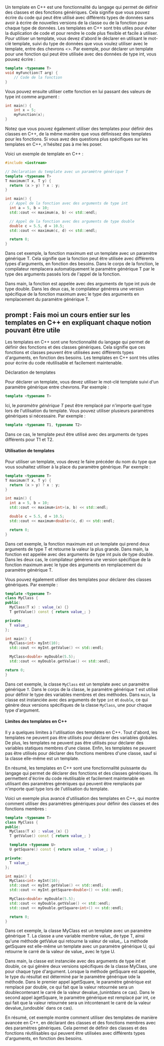 Un template en C++ est une fonctionnalité du langage qui permet de définir des classes et des fonctions génériques. Cela signifie que vous pouvez écrire du code qui peut être utilisé avec différents types de données sans avoir à écrire de nouvelles versions de la classe ou de la fonction pour chaque type de données. Les templates en C++ sont très utiles pour éviter la duplication de code et pour rendre le code plus flexible et facile à utiliser. Pour utiliser un template, vous devez d'abord le déclarer en utilisant le mot-clé template, suivi du type de données que vous voulez utiliser avec le template, entre des chevrons <>. Par exemple, pour déclarer un template pour une fonction qui peut être utilisée avec des données de type int, vous pouvez écrire :

````C++
template <typename T>
void myFunction(T arg) {
    // Code de la fonction
}
````

Vous pouvez ensuite utiliser cette fonction en lui passant des valeurs de type int comme argument :

````C++
int main() {
    int x = 5;
    myFunction(x);
}
````

Notez que vous pouvez également utiliser des templates pour définir des classes en C++, de la même manière que vous définissez des templates pour les fonctions. Si vous avez des questions plus spécifiques sur les templates en C++, n'hésitez pas à me les poser.

Voici un exemple de template en C++ :

```C++
#include <iostream>

// Déclaration du template avec un paramètre générique T
template <typename T>
T maximum(T x, T y) {
  return (x > y) ? x : y;
}

int main() {
  // Appel de la fonction avec des arguments de type int
  int a = 5, b = 10;
  std::cout << maximum(a, b) << std::endl;

  // Appel de la fonction avec des arguments de type double
  double c = 5.5, d = 10.5;
  std::cout << maximum(c, d) << std::endl;

  return 0;
}
```

Dans cet exemple, la fonction maximum est un template avec un paramètre générique T. Cela signifie que la fonction peut être utilisée avec différents types d'arguments, en fonction des besoins. Dans le corps de la fonction, le compilateur remplacera automatiquement le paramètre générique T par le type des arguments passés lors de l'appel de la fonction.

Dans main, la fonction est appelée avec des arguments de type int puis de type double. Dans les deux cas, le compilateur générera une version spécifique de la fonction maximum avec le type des arguments en remplacement du paramètre générique T.

## prompt : Fais moi un cours entier sur les templates en C++ en expliquant chaque notion pouvant être utile

Les templates en C++ sont une fonctionnalité du langage qui permet de définir des fonctions et des classes génériques. Cela signifie que ces fonctions et classes peuvent être utilisées avec différents types d'arguments, en fonction des besoins. Les templates en C++ sont très utiles pour écrire du code réutilisable et facilement maintenable.

Déclaration de templates

Pour déclarer un template, vous devez utiliser le mot-clé template suivi d'un paramètre générique entre chevrons. Par exemple :

```C++
template <typename T>
```

Ici, le *paramètre générique T* peut être remplacé par n'importe quel type lors de l'utilisation du template. Vous pouvez utiliser plusieurs paramètres génériques si nécessaire. Par exemple :

```C++
template <typename T1, typename T2>
```

Dans ce cas, le template peut être utilisé avec des arguments de types différents pour T1 et T2.

#### Utilisation de templates

Pour utiliser un template, vous devez le faire précéder du nom du type que vous souhaitez utiliser à la place du paramètre générique. Par exemple :

```C++
template <typename T>
T maximum(T x, T y) {
  return (x > y) ? x : y;
}

int main() {
  int a = 5, b = 10;
  std::cout << maximum<int>(a, b) << std::endl;

  double c = 5.5, d = 10.5;
  std::cout << maximum<double>(c, d) << std::endl;

  return 0;
}
```

Dans cet exemple, la fonction maximum est un template qui prend deux arguments de type T et retourne la valeur la plus grande. Dans main, la fonction est appelée avec des arguments de type int puis de type double. Dans les deux cas, le compilateur générera une version spécifique de la fonction maximum avec le type des arguments en remplacement du paramètre générique T.

Vous pouvez également utiliser des templates pour déclarer des classes génériques. Par exemple :

```C++
template <typename T>
class MyClass {
public:
  MyClass(T x) : value_(x) {}
  T getValue() const { return value_; }

private:
  T value_;
};

int main() {
  MyClass<int> myInt(10);
  std::cout << myInt.getValue() << std::endl;

  MyClass<double> myDouble(5.5);
  std::cout << myDouble.getValue() << std::endl;

return 0;
}
```

Dans cet exemple, la classe `MyClass` est un template avec un paramètre générique `T`. Dans le corps de la classe, le paramètre générique `T` est utilisé pour définir le type des variables membres et des méthodes. Dans `main`, la classe est instanciée avec des arguments de type `int` et `double`, ce qui génère deux versions spécifiques de la classe `MyClass`, une pour chaque type d'argument.

#### Limites des templates en C++

Il y a quelques limites à l'utilisation des templates en C++. Tout d'abord, les templates ne peuvent pas être utilisés pour déclarer des variables globales. De plus, les templates ne peuvent pas être utilisés pour déclarer des variables statiques membres d'une classe. Enfin, les templates ne peuvent pas être utilisés pour déclarer des fonctions membres d'une classe, sauf si la classe elle-même est un template.

En résumé, les templates en C++ sont une fonctionnalité puissante du langage qui permet de déclarer des fonctions et des classes génériques. Ils permettent d'écrire du code réutilisable et facilement maintenable en utilisant des paramètres génériques qui peuvent être remplacés par n'importe quel type lors de l'utilisation du template.

Voici un exemple plus avancé d'utilisation des templates en C++, qui montre comment utiliser des paramètres génériques pour définir des classes et des fonctions membres :

```C++
template <typename T>
class MyClass {
public:
  MyClass(T x) : value_(x) {}
  T getValue() const { return value_; }

  template <typename U>
  U getSquare() const { return value_ * value_; }

private:
  T value_;
};

int main() {
  MyClass<int> myInt(10);
  std::cout << myInt.getValue() << std::endl;
  std::cout << myInt.getSquare<double>() << std::endl;

  MyClass<double> myDouble(5.5);
  std::cout << myDouble.getValue() << std::endl;
  std::cout << myDouble.getSquare<int>() << std::endl;

  return 0;
}
```

Dans cet exemple, la classe MyClass est un template avec un paramètre générique T. La classe a une variable membre value_ de type T, ainsi qu'une méthode getValue qui retourne la valeur de value_. La méthode getSquare est elle-même un template avec un paramètre générique U, qui retourne le carré de la valeur de value_ avec le type U.

Dans main, la classe est instanciée avec des arguments de type int et double, ce qui génère deux versions spécifiques de la classe MyClass, une pour chaque type d'argument. Lorsque la méthode getSquare est appelée, le type du résultat est déterminé par le paramètre générique `U`de la méthode. Dans le premier appel àgetSquare, le paramètre générique est remplacé par double, ce qui fait que la valeur retournée sera un doublecontenant le carré de la valeur devalue_(unintdans ce cas). Dans le second appel àgetSquare, le paramètre générique est remplacé par int, ce qui fait que la valeur retournée sera un intcontenant le carré de la valeur devalue_(undouble` dans ce cas).

En résumé, cet exemple montre comment utiliser des templates de manière avancée en C++, en déclarant des classes et des fonctions membres avec des paramètres génériques. Cela permet de définir des classes et des fonctions réutilisables qui peuvent être utilisées avec différents types d'arguments, en fonction des besoins.